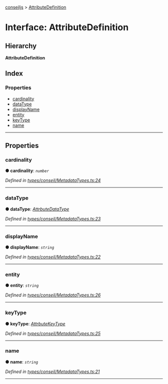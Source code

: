 [conseiljs](../README.md) > [AttributeDefinition](../interfaces/attributedefinition.md)

# Interface: AttributeDefinition

## Hierarchy

**AttributeDefinition**

## Index

### Properties

* [cardinality](attributedefinition.md#cardinality)
* [dataType](attributedefinition.md#datatype)
* [displayName](attributedefinition.md#displayname)
* [entity](attributedefinition.md#entity)
* [keyType](attributedefinition.md#keytype)
* [name](attributedefinition.md#name)

---

## Properties

<a id="cardinality"></a>

###  cardinality

**● cardinality**: *`number`*

*Defined in [types/conseil/MetadataTypes.ts:24](https://github.com/Cryptonomic/ConseilJS/blob/9d6b05b/src/types/conseil/MetadataTypes.ts#L24)*

___
<a id="datatype"></a>

###  dataType

**● dataType**: *[AttrbuteDataType](../enums/attrbutedatatype.md)*

*Defined in [types/conseil/MetadataTypes.ts:23](https://github.com/Cryptonomic/ConseilJS/blob/9d6b05b/src/types/conseil/MetadataTypes.ts#L23)*

___
<a id="displayname"></a>

###  displayName

**● displayName**: *`string`*

*Defined in [types/conseil/MetadataTypes.ts:22](https://github.com/Cryptonomic/ConseilJS/blob/9d6b05b/src/types/conseil/MetadataTypes.ts#L22)*

___
<a id="entity"></a>

###  entity

**● entity**: *`string`*

*Defined in [types/conseil/MetadataTypes.ts:26](https://github.com/Cryptonomic/ConseilJS/blob/9d6b05b/src/types/conseil/MetadataTypes.ts#L26)*

___
<a id="keytype"></a>

###  keyType

**● keyType**: *[AttrbuteKeyType](../enums/attrbutekeytype.md)*

*Defined in [types/conseil/MetadataTypes.ts:25](https://github.com/Cryptonomic/ConseilJS/blob/9d6b05b/src/types/conseil/MetadataTypes.ts#L25)*

___
<a id="name"></a>

###  name

**● name**: *`string`*

*Defined in [types/conseil/MetadataTypes.ts:21](https://github.com/Cryptonomic/ConseilJS/blob/9d6b05b/src/types/conseil/MetadataTypes.ts#L21)*

___

